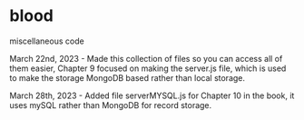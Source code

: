 # blood
miscellaneous code

March 22nd, 2023 - Made this collection of files so you can access all of them easier, Chapter 9 focused on making the server.js file, which is used to make the storage MongoDB based rather than local storage.

March 28th, 2023 - Added file serverMYSQL.js for Chapter 10 in the book, it uses mySQL rather than MongoDB for record storage.
